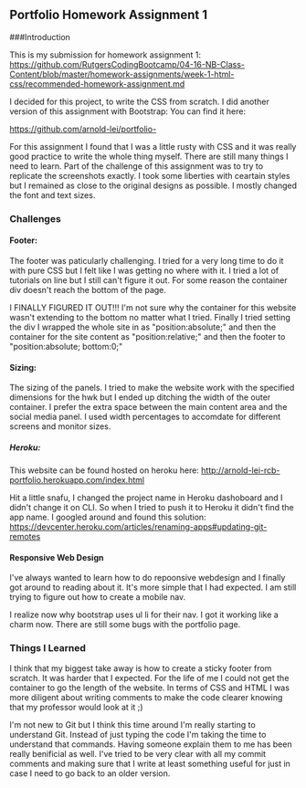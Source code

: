 ## Portfolio Homework Assignment 1
###Introduction

This is my submission for homework assignment 1:
https://github.com/RutgersCodingBootcamp/04-16-NB-Class-Content/blob/master/homework-assignments/week-1-html-css/recommended-homework-assignment.md

I decided for this project, to write the CSS from scratch. I did another version of this assignment with Bootstrap: You can find it here:

https://github.com/arnold-lei/portfolio-

For this assignment I found that I was a little rusty with CSS and it was really good practice to write the whole thing myself. There are still many things I need to learn. Part of the challenge of this assignment was to try to replicate the screenshots exactly. I took some liberties with ceartain styles but I remained as close to the original designs as possible. I mostly changed the font and text sizes. 

### Challenges

#### Footer:
The footer was paticularly challenging. I tried for a very long time to do it with pure CSS but I felt like I was getting no where with it. I tried a lot of tutorials on line but I still can't figure it out. For some reason the container div doesn't reach the bottom of the page.

I FINALLY FIGURED IT OUT!!! I'm not sure why the container for this website wasn't extending to the bottom no matter what I tried. Finally I tried setting the div I wrapped the whole site in as "position:absolute;" and then the container for the site content as "position:relative;" and then the footer to "position:absolute; bottom:0;" 
 
#### Sizing:
The sizing of the panels. I tried to make the website work with the specified dimensions for the hwk but I ended up ditching the width of the outer container. I prefer the extra space between the main content area and the social media panel. I used width percentages to accomdate for different screens and monitor sizes.

##### Heroku:
This website can be found hosted on heroku here:
http://arnold-lei-rcb-portfolio.herokuapp.com/index.html

Hit a little snafu, I changed the project name in Heroku dashoboard and I didn't change it on CLI. So when I tried to push it to Heroku it didn't find the app name. I googled around and found this solution:
https://devcenter.heroku.com/articles/renaming-apps#updating-git-remotes

#### Responsive Web Design
I've always wanted to learn how to do repoonsive webdesign and I finally got around to reading about it. It's more simple that I had expected. I am still trying to figure out how to create a mobile nav.

I realize now why bootstrap uses ul li for their nav. I got it working like a charm now. There are still some bugs with the portfolio page.

### Things I Learned
I think that my biggest take away is how to create a sticky footer from scratch. It was harder that I expected. For the life of me I could not get the container to go the length of the website. In terms of CSS and HTML I was more diligent about writing comments to make the code clearer knowing that my professor would look at it ;) 

I'm not new to Git but I think this time around I'm really starting to understand Git. Instead of just typing the code I'm taking the time to understand that commands. Having someone explain them to me has been really benificial as well. I've tried to be very clear with all my commit comments and making sure that I write at least something useful for just in case I need to go back to an older version. 


